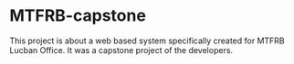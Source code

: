 # MTFRB-capstone
This project is about a web based system specifically created for MTFRB Lucban Office. It was a capstone project of the developers.  
